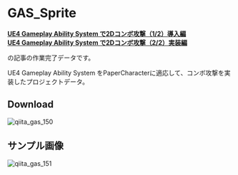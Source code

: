 # GAS_Sprite

[**UE4 Gameplay Ability System で2Dコンボ攻撃（1/2）導入編**](https://qiita.com/O_Y_G/items/30c2d5618a3bdfbd649d)<br>
[**UE4 Gameplay Ability System で2Dコンボ攻撃（2/2）実装編**](https://qiita.com/O_Y_G/items/70ae6f353d06de54d1c1)

の記事の作業完了データです。

UE4 Gameplay Ability System をPaperCharacterに適応して、コンボ攻撃を実装したプロジェクトデータ。

## Download

![qiita_gas_150](https://user-images.githubusercontent.com/62424367/108290150-23f18100-71d3-11eb-8d55-51dd5db979ce.jpg)

## サンプル画像

![qiita_gas_151](https://user-images.githubusercontent.com/62424367/108290154-2522ae00-71d3-11eb-8ee5-08adc5775976.jpg)
